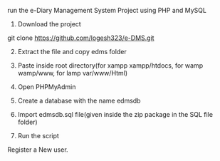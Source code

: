 run the e-Diary Management System Project using PHP and MySQL

1. Download the project

git clone https://github.com/logesh323/e-DMS.git

2. Extract the file and copy edms folder

3. Paste inside root directory(for xampp xampp/htdocs, for wamp wamp/www, for lamp var/www/Html)

4. Open PHPMyAdmin 

5. Create a database with the name  edmsdb

6. Import edmsdb.sql file(given inside the zip package in the SQL file folder)

7. Run the script 


 Register a New user.
